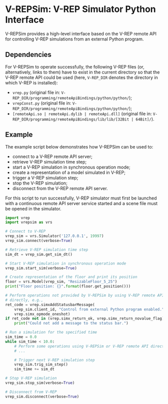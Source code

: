 # V-REPSim: V-REP Simulator Python Interface

V-REPSim provides a high-level interface based on the V-REP remote API for
controlling V-REP simulations from an external Python program.

## Dependencies

For V-REPSim to operate successfully, the following V-REP files (or,
alternatively, links to them) have to exist in the current directory so that
the V-REP remote API could be used (here, `V-REP_DIR` denotes the directory in
which V-REP is installed):

- `vrep.py` (original file in:
  `V-REP_DIR/programming/remoteApiBindings/python/python/`);
- `vrepConst.py` (original file in:
  `V-REP_DIR/programming/remoteApiBindings/python/python/`);
- `[remoteApi.so | remoteApi.dylib | remoteApi.dll]` (original file in:
  `V-REP_DIR/programming/remoteApiBindings/lib/lib/[32Bit | 64Bit]/`).

## Example

The example script below demonstrates how V-REPSim can be used to:

- connect to a V-REP remote API server;
- retrieve V-REP simulation time step;
- start a V-REP simulation in synchronous operation mode;
- create a representation of a model simulated in V-REP;
- trigger a V-REP simulation step;
- stop the V-REP simulation;
- disconnect from the V-REP remote API server.

For this script to run successfully, V-REP simulator must first be launched
with a continuous remote API server service started and a scene file must be
opened in the simulator.

```python
import vrep
import vrepsim as vrs

# Connect to V-REP
vrep_sim = vrs.Simulator('127.0.0.1', 19997)
vrep_sim.connect(verbose=True)

# Retrieve V-REP simulation time step
sim_dt = vrep_sim.get_sim_dt()

# Start V-REP simulation in synchronous operation mode
vrep_sim.start_sim(verbose=True)

# Create representation of the floor and print its position
floor = vrs.Model(vrep_sim, "ResizableFloor_5_25")
print("Floor position: {}".format(floor.get_position()))

# Perform operations not provided by V-REPSim by using V-REP remote API
# directly, e.g.,
ret_code = vrep.simxAddStatusbarMessage(
    vrep_sim.client_id, "Control from external Python program enabled.",
    vrep.simx_opmode_oneshot)
if ret_code not in (vrep.simx_return_ok, vrep.simx_return_novalue_flag):
    print("Could not add a message to the status bar.")

# Run a simulation for the specified time
sim_time = 0.0
while sim_time < 10.0:
    # Perform some operations using V-REPSim or V-REP remote API directly
    # ...

    # Trigger next V-REP simulation step
    vrep_sim.trig_sim_step()
    sim_time += sim_dt

# Stop V-REP simulation
vrep_sim.stop_sim(verbose=True)

# Disconnect from V-REP
vrep_sim.disconnect(verbose=True)
```
